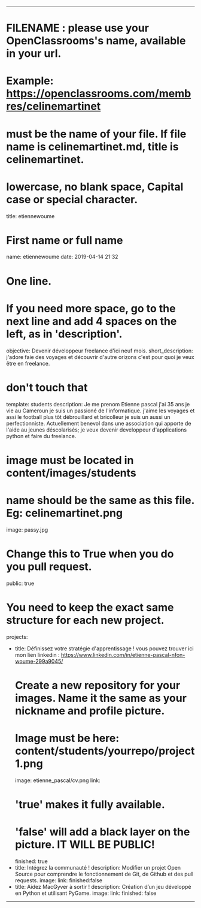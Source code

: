 ---

# FILENAME : please use your OpenClassrooms's name, available in your url.
# Example: https://openclassrooms.com/membres/celinemartinet
# must be the name of your file. If file name is celinemartinet.md, title is celinemartinet.
# lowercase, no blank space, Capital case or special character.
title: etiennewoume

# First name or full name
name: etiennewoume
date: 2019-04-14 21:32

# One line.
# If you need more space, go to the next line and add 4 spaces on the left, as in 'description'.
objective: Devenir développeur freelance d'ici neuf mois.
short_description: j'adore faie des voyages et découvrir d'autre orizons c'est pour quoi je veux être en freelance.

# don't touch that
template: students
description:
    Je me prenom Etienne pascal j'ai 35 ans je vie au Cameroun je suis un passioné de l'informatique. 
    j'aime les voyages et assi le football plus tôt débrouillard et bricolleur je suis un aussi un perfectionniste.
    Actuellement benevol dans une association qui apporte de l'aide au jeunes déscolarisés; je veux devenir developpeur d'applications
    python et faire du freelance.
    
# image must be located in content/images/students
# name should be the same as this file. Eg: celinemartinet.png
image: passy.jpg

# Change this to True when you do you pull request.
public: true

# You need to keep the exact same structure for each new project.
projects:
  - title: Définissez votre stratégie d'apprentissage !
    vous pouvez trouver ici mon lien linkedin : https://www.linkedin.com/in/etienne-pascal-nfon-woume-299a9045/
    # Create a new repository for your images. Name it the same as your nickname and profile picture.
    # Image must be here: content/students/yourrepo/project1.png
    image: etienne_pascal/cv.png
    link: 
    # 'true' makes it fully available.
    # 'false' will add a black layer on the picture. IT WILL BE PUBLIC!
    finished: true
  - title: Intégrez la communauté !
    description: Modifier un projet Open Source pour comprendre le fonctionnement de Git, de Github et des pull requests. 
    image: 
    link:
    finished:false 
  - title: Aidez MacGyver à sortir !
    description: Création d’un jeu développé en Python et utilisant PyGame.
    image: 
    link: 
    finished: false
---